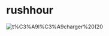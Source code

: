 # rushhour
![t%C3%A9l%C3%A9charger%20(20](https://github.com/xxxyz-sketch/rushhour/blob/main/t%C3%A9l%C3%A9charger%20(20).jpg?raw=true)
